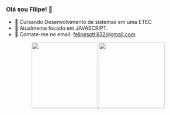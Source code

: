 ### Olá sou Filipe! 👋

- 🔭 Cursando Desenvolvimento de sistemas em uma ETEC
- 🌱 Atualmente focado em JAVASCRIPT.
- 👯 Contate-me no email: felipesottili32@gmail.com
<div align="center">
  <a href="https://github.com/Sottili">
  <img height="180em" src="https://github-readme-stats.vercel.app/api?username=Sottili&show_icons=true&theme=dracula&include_all_commits=true&count_private=true"/>
  <img height="180em" width="180em" src="https://github-readme-stats.vercel.app/api/top-langs/?username=Sottili&layout=compact&langs_count=7&theme=dracula"/>
</div>

